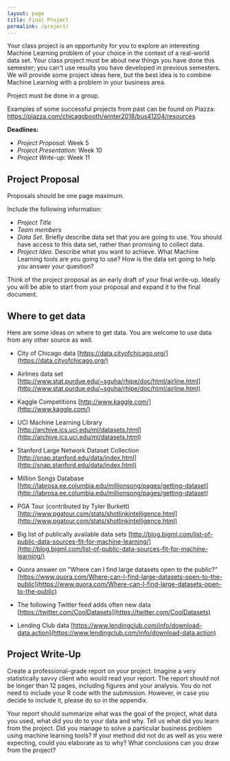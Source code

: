 ```yaml
---
layout: page
title: Final Project
permalink: /project/
---
```


Your class project is an opportunity for you to explore an interesting Machine Learning problem of your choice
in the context of a real-world data set. Your class project must be about new things you have done this semester; you can't use results you have developed in previous semesters. We will provide some project ideas here, but the best idea is to combine Machine Learning with a problem in your business area.

Project must be done in a group.


Examples of some successful projects from past can be found on Piazza:    
https://piazza.com/chicagobooth/winter2018/bus41204/resources


**Deadlines:**

  - _Project Proposal:_ Week 5
  - _Project Presentation:_ Week 10
  - _Project Write-up:_ Week 11


## Project Proposal

Proposals should be one page maximum.

Include the following information:

  - _Project Title_
  - _Team members_
  - _Data Set._ Briefly describe data set that you are going to use. You should have access to this data set, rather than promising to collect data.
  - _Project Idea._ Describe what you want to achieve. What Machine Learning tools are you going to use?
  How is the data set going to help you answer your question?

Think of the project proposal as an early draft of your final write-up.
Ideally you will be able to start from your proposal and expand it to the final document.


## Where to get data

Here are some ideas on where to get data. You are welcome to use data from any other source as well.

  -  City of Chicago data
     [https://data.cityofchicago.org/](https://data.cityofchicago.org/)

  -  Airlines data set
     [http://www.stat.purdue.edu/~sguha/rhipe/doc/html/airline.html](http://www.stat.purdue.edu/~sguha/rhipe/doc/html/airline.html)

  -  Kaggle Competitions
     [http://www.kaggle.com/](http://www.kaggle.com/)

  -  UCI Machine Learning Library
     [http://archive.ics.uci.edu/ml/datasets.html](http://archive.ics.uci.edu/ml/datasets.html)

  -  Stanford Large Network Dataset Collection
     [http://snap.stanford.edu/data/index.html](http://snap.stanford.edu/data/index.html)

  -  Million Songs Database
     [http://labrosa.ee.columbia.edu/millionsong/pages/getting-dataset](http://labrosa.ee.columbia.edu/millionsong/pages/getting-dataset)

  -  PGA Tour (contributed by Tyler Burkett)
     [http://www.pgatour.com/stats/shotlinkintelligence.html](http://www.pgatour.com/stats/shotlinkintelligence.html)

  -  Big list of publically available data sets
     [http://blog.bigml.com/list-of-public-data-sources-fit-for-machine-learning/](http://blog.bigml.com/list-of-public-data-sources-fit-for-machine-learning/)

  -  Quora answer on "Where can I find large datasets open to the public?"
     [https://www.quora.com/Where-can-I-find-large-datasets-open-to-the-public](https://www.quora.com/Where-can-I-find-large-datasets-open-to-the-public)

  -  The following Twitter feed adds often new data
     [https://twitter.com/CoolDatasets](https://twitter.com/CoolDatasets)

  -  Lending Club data
     [https://www.lendingclub.com/info/download-data.action](https://www.lendingclub.com/info/download-data.action)


## Project Write-Up

Create a professional-grade report on your project.
Imagine a very statistically savvy client who would read your report.
The report should not be longer than 12 pages, including figures and your analysis.
You do not need to include your R code with the submission.
However, in case you decide to include it, please do so in the appendix.

Your report should summarize what was the goal of the project, what data you used, what did you do to your data and why.
Tell us what did you learn from the project. Did you manage to solve a particular business problem using machine learning tools?
If your method did not do as well as you were expecting, could you elaborate as to why?
What conclusions can you draw from the project?
